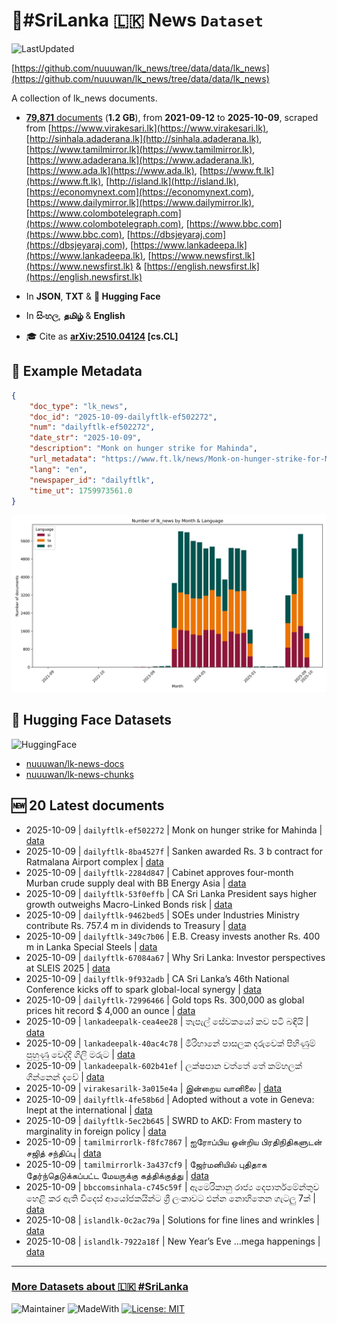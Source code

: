 # 📄#SriLanka 🇱🇰 News `Dataset`

![LastUpdated](https://img.shields.io/badge/last_updated-2025--10--09_07:12:52-green)

[https://github.com/nuuuwan/lk_news/tree/data/data/lk_news](https://github.com/nuuuwan/lk_news/tree/data/data/lk_news)

A collection of lk_news documents.

- [**79,871** documents](https://github.com/nuuuwan/lk_news/tree/data/data/lk_news) (**1.2 GB**), from **2021-09-12** to **2025-10-09**, scraped from [https://www.virakesari.lk](https://www.virakesari.lk), [http://sinhala.adaderana.lk](http://sinhala.adaderana.lk), [https://www.tamilmirror.lk](https://www.tamilmirror.lk), [https://www.adaderana.lk](https://www.adaderana.lk), [https://www.ada.lk](https://www.ada.lk), [https://www.ft.lk](https://www.ft.lk), [http://island.lk](http://island.lk), [https://economynext.com](https://economynext.com), [https://www.dailymirror.lk](https://www.dailymirror.lk), [https://www.colombotelegraph.com](https://www.colombotelegraph.com), [https://www.bbc.com](https://www.bbc.com), [https://dbsjeyaraj.com](https://dbsjeyaraj.com), [https://www.lankadeepa.lk](https://www.lankadeepa.lk), [https://www.newsfirst.lk](https://www.newsfirst.lk) & [https://english.newsfirst.lk](https://english.newsfirst.lk)

- In **JSON**, **TXT** & **🤗 Hugging Face**

- In **සිංහල**, **தமிழ்** & **English**

- 🎓 Cite as **[arXiv:2510.04124](https://arxiv.org/abs/2510.04124) [cs.CL]**

## 📝 Example Metadata

```json
{
    "doc_type": "lk_news",
    "doc_id": "2025-10-09-dailyftlk-ef502272",
    "num": "dailyftlk-ef502272",
    "date_str": "2025-10-09",
    "description": "Monk on hunger strike for Mahinda",
    "url_metadata": "https://www.ft.lk/news/Monk-on-hunger-strike-for-Mahinda/56-782769",
    "lang": "en",
    "newspaper_id": "dailyftlk",
    "time_ut": 1759973561.0
}
```

![Chart](https://raw.githubusercontent.com/nuuuwan/lk_news/refs/heads/data/data/lk_news/docs_by_month_and_lang.png)

## 🤗 Hugging Face Datasets

![HuggingFace](https://img.shields.io/badge/-HuggingFace-FDEE21?style=for-the-badge&logo=HuggingFace)

- [nuuuwan/lk-news-docs](https://huggingface.co/datasets/nuuuwan/lk-news-docs)
- [nuuuwan/lk-news-chunks](https://huggingface.co/datasets/nuuuwan/lk-news-chunks)

## 🆕 20 Latest documents

- 2025-10-09 | `dailyftlk-ef502272` | Monk on hunger strike for Mahinda | [data](https://github.com/nuuuwan/lk_news/tree/data/data/lk_news/2020s/2025/2025-10-09-dailyftlk-ef502272)
- 2025-10-09 | `dailyftlk-8ba4527f` | Sanken awarded Rs. 3 b contract for Ratmalana Airport complex | [data](https://github.com/nuuuwan/lk_news/tree/data/data/lk_news/2020s/2025/2025-10-09-dailyftlk-8ba4527f)
- 2025-10-09 | `dailyftlk-2284d847` | Cabinet approves four-month Murban crude supply deal with BB Energy Asia | [data](https://github.com/nuuuwan/lk_news/tree/data/data/lk_news/2020s/2025/2025-10-09-dailyftlk-2284d847)
- 2025-10-09 | `dailyftlk-53f0effb` | CA Sri Lanka President says higher growth outweighs Macro-Linked Bonds risk | [data](https://github.com/nuuuwan/lk_news/tree/data/data/lk_news/2020s/2025/2025-10-09-dailyftlk-53f0effb)
- 2025-10-09 | `dailyftlk-9462bed5` | SOEs under Industries Ministry contribute Rs. 757.4 m in dividends to Treasury | [data](https://github.com/nuuuwan/lk_news/tree/data/data/lk_news/2020s/2025/2025-10-09-dailyftlk-9462bed5)
- 2025-10-09 | `dailyftlk-349c7b06` | E.B. Creasy invests another Rs. 400 m in Lanka Special Steels | [data](https://github.com/nuuuwan/lk_news/tree/data/data/lk_news/2020s/2025/2025-10-09-dailyftlk-349c7b06)
- 2025-10-09 | `dailyftlk-67084a67` | Why Sri Lanka: Investor perspectives at SLEIS 2025 | [data](https://github.com/nuuuwan/lk_news/tree/data/data/lk_news/2020s/2025/2025-10-09-dailyftlk-67084a67)
- 2025-10-09 | `dailyftlk-9f932adb` | CA Sri Lanka’s 46th National Conference kicks off to spark global-local synergy | [data](https://github.com/nuuuwan/lk_news/tree/data/data/lk_news/2020s/2025/2025-10-09-dailyftlk-9f932adb)
- 2025-10-09 | `dailyftlk-72996466` | Gold tops Rs. 300,000 as global prices hit record $ 4,000 an ounce | [data](https://github.com/nuuuwan/lk_news/tree/data/data/lk_news/2020s/2025/2025-10-09-dailyftlk-72996466)
- 2025-10-09 | `lankadeepalk-cea4ee28` | තැපැල් සේවකයෝ කව පටි බඳියි | [data](https://github.com/nuuuwan/lk_news/tree/data/data/lk_news/2020s/2025/2025-10-09-lankadeepalk-cea4ee28)
- 2025-10-09 | `lankadeepalk-40ac4c78` | මිරිහානේ පාසලක දරුවෙක් පිහිණුම් පුහුණු වෙද්දි ගිලි මරුට | [data](https://github.com/nuuuwan/lk_news/tree/data/data/lk_news/2020s/2025/2025-10-09-lankadeepalk-40ac4c78)
- 2025-10-09 | `lankadeepalk-602b41ef` | ලක්ෂපාන වත්තේ තේ කම්හලක් ගින්නෙන් දැවේ | [data](https://github.com/nuuuwan/lk_news/tree/data/data/lk_news/2020s/2025/2025-10-09-lankadeepalk-602b41ef)
- 2025-10-09 | `virakesarilk-3a015e4a` | இன்றைய வானிலை | [data](https://github.com/nuuuwan/lk_news/tree/data/data/lk_news/2020s/2025/2025-10-09-virakesarilk-3a015e4a)
- 2025-10-09 | `dailyftlk-4fe58b6d` | Adopted without a vote in Geneva: Inept at the international | [data](https://github.com/nuuuwan/lk_news/tree/data/data/lk_news/2020s/2025/2025-10-09-dailyftlk-4fe58b6d)
- 2025-10-09 | `dailyftlk-5ec2b645` | SWRD to AKD: From mastery to marginality in foreign policy | [data](https://github.com/nuuuwan/lk_news/tree/data/data/lk_news/2020s/2025/2025-10-09-dailyftlk-5ec2b645)
- 2025-10-09 | `tamilmirrorlk-f8fc7867` | ஐரோப்பிய ஒன்றிய பிரதிநிதிகளுடன் சஜித் சந்திப்பு | [data](https://github.com/nuuuwan/lk_news/tree/data/data/lk_news/2020s/2025/2025-10-09-tamilmirrorlk-f8fc7867)
- 2025-10-09 | `tamilmirrorlk-3a437cf9` | ஜேர்மனியில் புதிதாக தேர்ந்தெடுக்கப்பட்ட மேயருக்கு கத்திக்குத்து | [data](https://github.com/nuuuwan/lk_news/tree/data/data/lk_news/2020s/2025/2025-10-09-tamilmirrorlk-3a437cf9)
- 2025-10-09 | `bbccomsinhala-c745c59f` | ඇමෙරිකානු රාජ්‍ය දෙපාර්තමේන්තුව හෙළි කර ඇති විදෙස් ආයෝජකයින්ට ශ්‍රී ලංකාවට එන්න නොහිතෙන ගැටලු 7ක් | [data](https://github.com/nuuuwan/lk_news/tree/data/data/lk_news/2020s/2025/2025-10-09-bbccomsinhala-c745c59f)
- 2025-10-08 | `islandlk-0c2ac79a` | Solutions for fine lines and wrinkles | [data](https://github.com/nuuuwan/lk_news/tree/data/data/lk_news/2020s/2025/2025-10-08-islandlk-0c2ac79a)
- 2025-10-08 | `islandlk-7922a18f` | New Year’s Eve …mega happenings | [data](https://github.com/nuuuwan/lk_news/tree/data/data/lk_news/2020s/2025/2025-10-08-islandlk-7922a18f)

---

### [More Datasets about 🇱🇰 #SriLanka](https://github.com/nuuuwan/lk_datasets)

![Maintainer](https://img.shields.io/badge/maintainer-nuuuwan-red)
![MadeWith](https://img.shields.io/badge/made_with-python-blue)
[![License: MIT](https://img.shields.io/badge/License-MIT-yellow.svg)](https://opensource.org/licenses/MIT)
